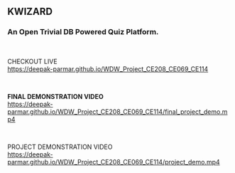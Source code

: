 ## **KWIZARD**
### An Open Trivial DB Powered Quiz Platform.
<br>

CHECKOUT LIVE<br>
https://deepak-parmar.github.io/WDW_Project_CE208_CE069_CE114

<br>

**FINAL DEMONSTRATION VIDEO**
<br>
https://deepak-parmar.github.io/WDW_Project_CE208_CE069_CE114/final_project_demo.mp4

<br>

PROJECT DEMONSTRATION VIDEO<br>
https://deepak-parmar.github.io/WDW_Project_CE208_CE069_CE114/project_demo.mp4
